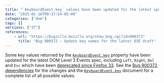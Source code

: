 ```yaml
---
title: "`KeyboardEvent.key` values have been updated for the latest spec"
date: "2015-01-16T09:37:54-05:00"
categories: ["dom"]
tags: []
versions: ["37"]
references:
    - url: "https://bugzilla.mozilla.org/show_bug.cgi?id=900372"
      title: "Bug 900372 – Update key names for the latest D3E draft"
---
```

Some key values returned by the [`KeyboardEvent.key`](https://developer.mozilla.org/docs/Web/API/KeyboardEvent/key) property have been updated for the latest DOM Level 3 Events spec, including `Left`, `Right`, `Del` and `Esc` which have been [deprecated since Firefox 33](https://www.fxsitecompat.com/en-CA/docs/2014/some-keyboardevent-key-values-have-been-deprecated/). See the [Bug 900372 dependencies](https://bugzilla.mozilla.org/showdependencytree.cgi?id=900372&maxdepth=1&hide_resolved=0) for the changes and the [`KeyboardEvent.key`](https://developer.mozilla.org/docs/Web/API/KeyboardEvent/key) document for a complete list of all possible values.
